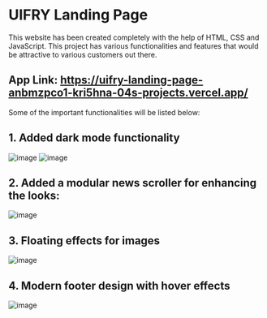 # UIFRY Landing Page

This website has been created completely with the help of HTML, CSS and JavaScript. This project has various functionalities and features that would be attractive to various customers out there.
## App Link: https://uifry-landing-page-anbmzpco1-kri5hna-04s-projects.vercel.app/


Some of the important functionalities will be listed below:
## 1. Added dark mode functionality
![image](https://github.com/KRI5HNA-04/uifry/assets/102398434/e520dd61-1590-46c8-a9af-3bbef2d6ecda)
![image](https://github.com/KRI5HNA-04/uifry/assets/102398434/3f1c863e-3dfb-4a98-9f21-df85f4f31d5a)

## 2. Added a modular news scroller for enhancing the looks:
![image](https://github.com/KRI5HNA-04/uifry/assets/102398434/07bbca06-54b9-419b-b84d-b605ae063131)

## 3. Floating effects for images
![image](https://github.com/KRI5HNA-04/uifry/assets/102398434/630ef363-e215-42dd-9e04-a81aa762b22a)

## 4. Modern footer design with hover effects
![image](https://github.com/KRI5HNA-04/uifry/assets/102398434/3e6b13f5-0235-42a9-8534-c3f09e95004c)

